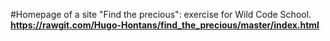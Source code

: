 #Homepage of a site "Find the precious": exercise for Wild Code School.
__https://rawgit.com/Hugo-Hontans/find_the_precious/master/index.html__
